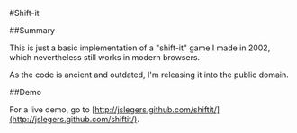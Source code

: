 
#Shift-it

##Summary

This is just a basic implementation of a "shift-it" game I made in 2002, which nevertheless still works in modern browsers.

As the code is ancient and outdated, I'm releasing it into the public domain.


##Demo

For a live demo, go to [http://jslegers.github.com/shiftit/](http://jslegers.github.com/shiftit/).
